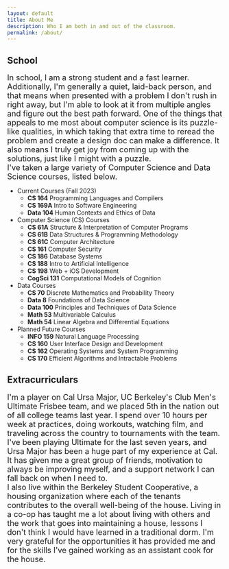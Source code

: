 ```yaml
---
layout: default
title: About Me
description: Who I am both in and out of the classroom.
permalink: /about/
---
```

## School

<font size="4"> In school, I am a strong student and a fast learner. Additionally, I'm generally a quiet, laid-back person, and that means when presented with a problem I don't rush in right away, but I'm able to look at it from multiple angles and figure out the best path forward. One of the things that appeals to me most about computer science is its puzzle-like qualities, in which taking that extra time to reread the problem and create a design doc can make a difference. It also means I truly get joy from coming up with the solutions, just like I might with a puzzle.</font>
<br>
<font size="4">I've taken a large variety of Computer Science and Data Science courses, listed below.</font>
<br>
- Current Courses (Fall 2023)
    - **CS 164** Programming Languages and Compilers
    - **CS 169A** Intro to Software Engineering
    - **Data 104** Human Contexts and Ethics of Data
- Computer Science (CS) Courses
    - **CS 61A** Structure & Interpretation of Computer Programs
    - **CS 61B** Data Structures & Programming Methodology
    - **CS 61C** Computer Architecture
    - **CS 161** Computer Security
    - **CS 186** Database Systems
    - **CS 188** Intro to Artificial Intelligence
    - **CS 198** Web + iOS Development
    - **CogSci 131** Computational Models of Cognition
- Data Courses
    - **CS 70** Discrete Mathematics and Probability Theory
    - **Data 8** Foundations of Data Science
    - **Data 100** Principles and Techniques of Data Science
    - **Math 53** Multivariable Calculus
    - **Math 54** Linear Algebra and Differential Equations
- Planned Future Courses
    - **INFO 159** Natural Language Processing
    - **CS 160** User Interface Design and Development
    - **CS 162** Operating Systems and System Programming
    - **CS 170** Efficient Algorithms and Intractable Problems

## Extracurriculars

<font size="4"> I'm a player on Cal Ursa Major, UC Berkeley's Club Men's Ultimate Frisbee team, and we placed 5th in the nation out of all college teams last year. I spend over 10 hours per week at practices, doing workouts, watching film, and traveling across the country to tournaments with the team. I've been playing Ultimate for the last seven years, and Ursa Major has been a huge part of my experience at Cal. It has given me a great group of friends, motivation to always be improving myself, and a support network I can fall back on when I need to.</font>
<br>
<font size="4"> I also live within the Berkeley Student Cooperative, a housing organization where each of the tenants contributes to the overall well-being of the house. Living in a co-op has taught me a lot about living with others and the work that goes into maintaining a house, lessons I don't think I would have learned in a traditional dorm. I'm very grateful for the opportunities it has provided me and for the skills I've gained working as an assistant cook for the house.</font>


